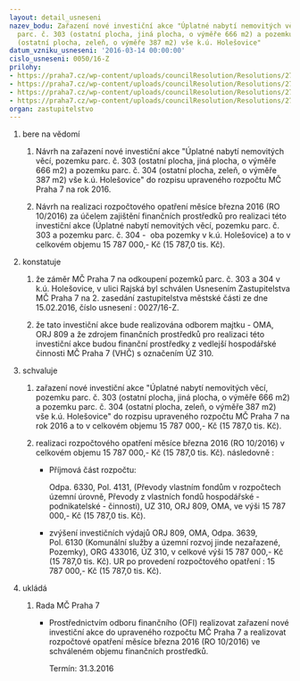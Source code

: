 ```yaml
---
layout: detail_usneseni
nazev_bodu: Zařazení nové investiční akce "Úplatné nabytí nemovitých věcí, pozemku
  parc. č. 303 (ostatní plocha, jiná plocha, o výměře 666 m2) a pozemku parc. č. 304
  (ostatní plocha, zeleň, o výměře 387 m2) vše k.ú. Holešovice"
datum_vzniku_usneseni: '2016-03-14 00:00:00'
cislo_usneseni: 0050/16-Z
prilohy:
- https://praha7.cz/wp-content/uploads/councilResolution/Resolutions/27041/export/Prilohac_1Duvodovazprava~31436.docx
- https://praha7.cz/wp-content/uploads/councilResolution/Resolutions/27041/export/Priloha_2ISOMArozpoctoveopatreni11zarazeninoveakce_nakuppozemkuRajska~31435.doc
- https://praha7.cz/wp-content/uploads/councilResolution/Resolutions/27041/export/export18~31434.pdf
- https://praha7.cz/wp-content/uploads/councilResolution/Resolutions/27041/export/export~301731.pdf
organ: zastupitelstvo
---
```

<ol class="urzList_view" id="urzList">
<li id="" class="urzClass1"><span name="1">bere na vědomí</span> 
<ol class="urzOlClass">
<li id="" class="urzClass2" style="TEXT-ALIGN: left"><span><p>Návrh na zařazení nové investiční akce&nbsp;"Úplatné nabytí nemovitých věcí, pozemku parc. č. 303 (ostatní plocha, jiná plocha, o výměře 666 m2) a pozemku parc. č. 304 (ostatní plocha, zeleň, o výměře 387 m2) vše k.ú. Holešovice" do rozpisu upraveného rozpočtu MČ Praha 7 na rok 2016.</p></span></li>
<li id="" class="urzClass2" style="TEXT-ALIGN: left"><span><p>Návrh&nbsp;na realizaci rozpočtového opatření měsíce března 2016 (RO 10/2016) za účelem zajištění finančních prostředků pro realizaci této investiční akce (Úplatné nabytí nemovitých věcí, pozemku parc. č. 303 a pozemku&nbsp;parc. č. 304 -&nbsp; oba pozemky&nbsp;v k.ú. Holešovice) a to v celkovém objemu 15 787 000,- Kč (15 787,0 tis. Kč).</p></span></li></ol></li>
<li id="" class="urzClass1"><span name="6">konstatuje</span> 
<ol class="urzOlClass">
<li id="" class="urzClass2" style="TEXT-ALIGN: left"><span><p>že záměr MČ Praha 7 na odkoupení pozemků parc. č. 303 a 304 v k.ú. Holešovice, v ulici Rajská byl schválen Usnesením Zastupitelstva MČ Praha 7 na 2. zasedání zastupitelstva městské části ze dne 15.02.2016, číslo usnesení : 0027/16-Z.</p></span></li>
<li id="" class="urzClass2" style="TEXT-ALIGN: left"><span><p>že tato investiční akce bude realizována odborem majtku - OMA, ORJ 809 a že zdrojem finančních prostředků pro realizaci této investiční akce budou finanční&nbsp;prostředky z vedlejší hospodářské činnosti MČ Praha 7 (VHČ) s označením ÚZ 310.</p></span></li></ol></li>
<li id="" class="urzClass1"><span name="24">schvaluje</span> 
<ol class="urzOlClass">
<li id="" class="urzClass2" style="TEXT-ALIGN: left"><span><p>zařazení nové investiční akce "Úplatné nabytí nemovitých věcí, pozemku parc. č. 303 (ostatní plocha, jiná plocha, o výměře 666 m2) a pozemku parc. č. 304 (ostatní plocha, zeleň, o výměře 387 m2) vše k.ú. Holešovice" do rozpisu upraveného rozpočtu MČ Praha 7 na rok 2016 a to v celkovém objemu 15 787 000,- Kč (15 787,0 tis. Kč).</p></span></li>
<li id="" class="urzClass2" style="TEXT-ALIGN: left"><span><p>realizaci rozpočtového opatření měsíce března 2016 (RO 10/2016) v celkovém objemu&nbsp;15 787 000,- Kč (15 787,0 tis. Kč). následovně :&nbsp;</p></span>
<ul class="urzUlClass">
<li id="" class="urzClass3" style="TEXT-ALIGN: left"><span><p>Příjmová část rozpočtu:</p><p>Odpa. 6330, Pol. 4131, (Převody vlastním fondům v rozpočtech územní úrovně, Převody z vlastních fondů hospodářské - podnikatelské - činnosti),&nbsp;UZ 310, ORJ 809, OMA, ve výši 15 787 000,- Kč (15 787,0 tis. Kč).</p></span></li>
<li id="" class="urzClass3" style="TEXT-ALIGN: left"><span><p>zvýšení investičních výdajů ORJ 809, OMA, Odpa. 3639, Pol.&nbsp;6130 (Komunální služby a územní rozvoj jinde nezařazené, Pozemky), ORG 433016, ÚZ 310, v celkové výši 15 787 000,- Kč (15 787,0 tis. Kč). UR po provedení rozpočtového opatření : 15 787 000,- Kč (15 787,0 tis. Kč).</p></span></li></ul></li></ol></li><li class="urzClass1" id="urzUkoly"><span name="1">ukládá</span><ol class="urzOlClass"><li class="urzClass2"><span><p>Rada MČ Praha 7</p></span><ul class="urzUlClass"><li class="urzClass3"><span><p>Prostřednictvím odboru finančního (OFI) realizovat zařazení nové investiční akce do upraveného rozpočtu MČ Praha 7 a realizovat rozpočtové opatření měsíce března 2016 (RO 10/2016) ve schváleném objemu finančních prostředků.</p></span><span class="urzUkolTermin">  Termín:&nbsp;31.3.2016</span></li></ul></li></ol></li>
</ol>